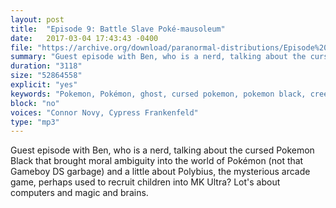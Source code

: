 ```yaml
---
layout: post
title:  "Episode 9: Battle Slave Poké-mausoleum"
date:   2017-03-04 17:43:43 -0400
file: "https://archive.org/download/paranormal-distributions/Episode%209%20-%20Battle%20Slave%20Poke%CC%81-mausoleum.mp3"
summary: "Guest episode with Ben, who is a nerd, talking about the cursed Pokemon Black that brought moral ambiguity into the world of Pokémon (not that Gameboy DS garbage) and a little about Polybius, the mysterious arcade game, perhaps used to recruit children into MK Ultra? Lot's about computers and magic and brains."
duration: "3118"
size: "52864558"
explicit: "yes" 
keywords: "Pokemon, Pokémon, ghost, cursed pokemon, pokemon black, creepy, creepypasta, ghost stories, polybius, video games, internet conspiracies, internet, arcade games, vintage, spooky"
block: "no" 
voices: "Connor Novy, Cypress Frankenfeld"
type: "mp3"
---
```

Guest episode with Ben, who is a nerd, talking about the cursed Pokemon Black that brought moral ambiguity into the world of Pokémon (not that Gameboy DS garbage) and a little about Polybius, the mysterious arcade game, perhaps used to recruit children into MK Ultra? Lot's about computers and magic and brains.